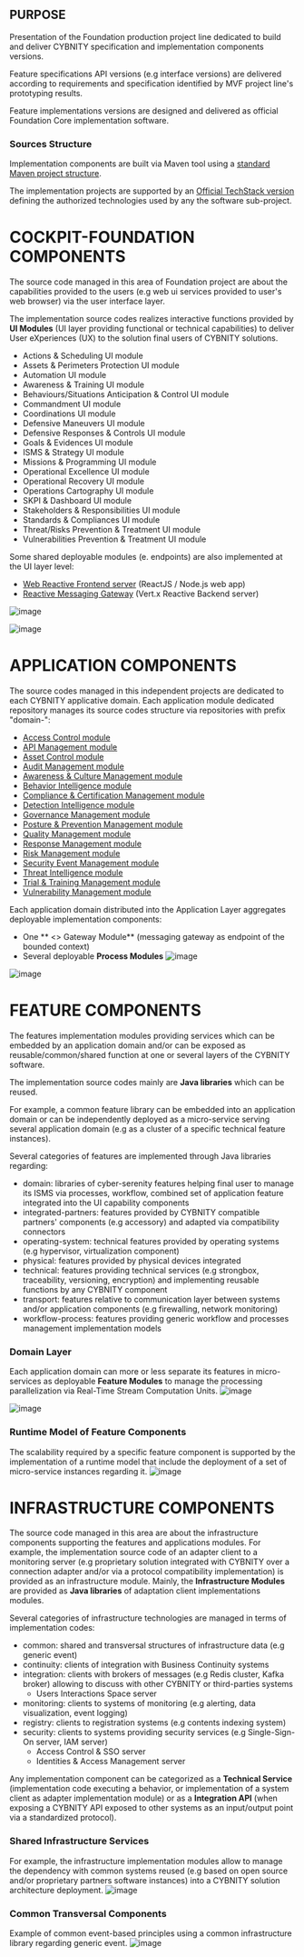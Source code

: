 ## PURPOSE
Presentation of the Foundation production project line dedicated to build and deliver CYBNITY specification and implementation components versions.

Feature specifications API versions (e.g interface versions) are delivered according to requirements and specification identified by MVF project line's prototyping results.

Feature implementations versions are designed and delivered as official Foundation Core implementation software.

### Sources Structure
Implementation components are built via Maven tool using a [standard Maven project structure](https://maven.apache.org/guides/introduction/introduction-to-the-standard-directory-layout.html).

The implementation projects are supported by an [Official TechStack version](https://github.com/cybnity/foundation-techstack/blob/feature-157/demonstrators-line/demonstrator-v0/v0-technologies-stack.md) defining the authorized technologies used by any the software sub-project.

# COCKPIT-FOUNDATION COMPONENTS
The source code managed in this area of Foundation project are about the capabilities provided to the users (e.g web ui services provided to user's web browser) via the user interface layer.

The implementation source codes realizes interactive functions provided by **UI Modules** (UI layer providing functional or technical capabilities) to deliver User eXperiences (UX) to the solution final users of CYBNITY solutions.

- Actions & Scheduling UI module
- Assets & Perimeters Protection UI module
- Automation UI module
- Awareness & Training UI module
- Behaviours/Situations Anticipation & Control UI module
- Commandment UI module
- Coordinations UI module
- Defensive Maneuvers UI module
- Defensive Responses & Controls UI module
- Goals & Evidences UI module
- ISMS & Strategy UI module
- Missions & Programming UI module
- Operational Excellence UI module
- Operational Recovery UI module
- Operations Cartography UI module
- SKPI & Dashboard UI module
- Stakeholders & Responsibilities UI module
- Standards & Compliances UI module
- Threat/Risks Prevention & Treatment UI module
- Vulnerabilities Prevention & Treatment UI module

Some shared deployable modules (e. endpoints) are also implemented at the UI layer level:
- [Web Reactive Frontend server](cockpit-foundations/web-reactive-frontend) (ReactJS / Node.js web app)
- [Reactive Messaging Gateway](cockpit-foundations/reactive-messaging-gateway) (Vert.x Reactive Backend server)

![image](mpp-ui-technology-stack.png)

![image](mpp-ui-systems-stack.png)

# APPLICATION COMPONENTS
The source codes managed in this independent projects are dedicated to each CYBNITY applicative domain.
Each application module dedicated repository manages its source codes structure via repositories with prefix "domain-":
- [Access Control module](https://github.com/cybnity/domain-access-control)
- [API Management module](https://github.com/cybnity/domain-api-mgt)
- [Asset Control module](https://github.com/cybnity/domain-asset-control)
- [Audit Management module](https://github.com/cybnity/domain-audit-mgt)
- [Awareness & Culture Management module](https://github.com/cybnity/domain-awareness-mgt)
- [Behavior Intelligence module](https://github.com/cybnity/domain-behavior-intelligence)
- [Compliance & Certification Management module](https://github.com/cybnity/domain-compliance-mgt)
- [Detection Intelligence module](https://github.com/cybnity/domain-detection-intelligence)
- [Governance Management module](https://github.com/cybnity/domain-governance-mgt)
- [Posture & Prevention Management module](https://github.com/cybnity/domain-posture-prevention-mgt)
- [Quality Management module](https://github.com/cybnity/domain-quality-mgt)
- [Response Management module](https://github.com/cybnity/domain-response-mgt)
- [Risk Management module](https://github.com/cybnity/domain-risk-mgt)
- [Security Event Management module](https://github.com/cybnity/domain-security-event-mgt)
- [Threat Intelligence module](https://github.com/cybnity/domain-threat-intelligence)
- [Trial & Training Management module](https://github.com/cybnity/domain-trial-training-mgt)
- [Vulnerability Management module](https://github.com/cybnity/domain-vulnerability-mgt)

Each application domain distributed into the Application Layer aggregates deployable implementation components:
- One ** <<Domain Name>> Gateway Module** (messaging gateway as endpoint of the bounded context)
- Several deployable **Process Modules**
![image](mpp-app-technology-stack.png)

![image](mpp-app-systems-stack.png)

# FEATURE COMPONENTS
The features implementation modules providing services which can be embedded by an application domain and/or can be exposed as reusable/common/shared function at one or several layers of the CYBNITY software.

The implementation source codes mainly are **Java libraries** which can be reused.

For example, a common feature library can be embedded into an application domain or can be independently deployed as a micro-service serving several application domain (e.g as a cluster of a specific technical feature instances).

Several categories of features are implemented through Java libraries regarding:
- domain: libraries of cyber-serenity features helping final user to manage its ISMS via processes, workflow, combined set of application feature integrated into the UI capability components
- integrated-partners: features provided by CYBNITY compatible partners' components (e.g accessory) and adapted via compatibility connectors
- operating-system: technical features provided by operating systems (e.g hypervisor, virtualization component)
- physical: features provided by physical devices integrated
- technical: features providing technical services (e.g strongbox, traceability, versioning, encryption) and implementing reusable functions by any CYBNITY component
- transport: features relative to communication layer between systems and/or application components (e.g firewalling, network monitoring)
- workflow-process: features providing generic workflow and processes management implementation models

### Domain Layer
Each application domain can more or less separate its features in micro-services as deployable **Feature Modules** to manage the processing parallelization via Real-Time Stream Computation Units.
![image](mpp-domain-technology-stack.png)

![image](mpp-domain-systems-stack.png)

### Runtime Model of Feature Components
The scalability required by a specific feature component is supported by the implementation of a runtime model that include the deployment of a set of micro-service instances regarding it.
![image](scalable-runtime-model.png)

# INFRASTRUCTURE COMPONENTS
The source code managed in this area are about the infrastructure components supporting the features and applications modules.
For example, the implementation source code of an adapter client to a monitoring server (e.g proprietary solution integrated with CYBNITY over a connection adapter and/or via a protocol compatibility implementation) is provided as an infrastructure module.
Mainly, the **Infrastructure Modules** are provided as **Java libraries** of adaptation client implementations modules.

Several categories of infrastructure technologies are managed in terms of implementation codes:
- common: shared and transversal structures of infrastructure data (e.g generic event)
- continuity: clients of integration with Business Continuity systems
- integration: clients with brokers of messages (e.g Redis cluster, Kafka broker) allowing to discuss with other CYBNITY or third-parties systems
  - Users Interactions Space server
- monitoring: clients to systems of monitoring (e.g alerting, data visualization, event logging)
- registry: clients to registration systems (e.g contents indexing system)
- security: clients to systems providing security services (e.g Single-Sign-On server, IAM server)
  - Access Control & SSO server
  - Identities & Access Management server

Any implementation component can be categorized as a **Technical Service** (implementation code executing a behavior, or implementation of a system client as adapter implementation module) or as a **Integration API** (when exposing a CYBNITY API exposed to other systems as an input/output point via a standardized protocol).

### Shared Infrastructure Services
For example, the infrastructure implementation modules allow to manage the dependency with common systems reused (e.g based on open source and/or proprietary partners software instances) into a CYBNITY solution architecture deployment.
![image](mpp-infrastructure-systems-stack.png)

### Common Transversal Components
Example of common event-based principles using a common infrastructure library regarding generic event.
![image](mvf-event-based-architecture.png)
